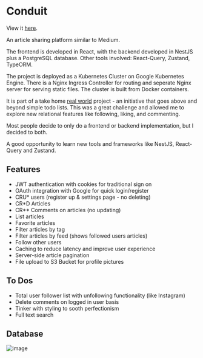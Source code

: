# Conduit

View it [here](http://conduits.ml/).

An article sharing platform similar to Medium.

The frontend is developed in React, with the backend developed in NestJS plus a PostgreSQL database. Other tools involved: React-Query, Zustand, TypeORM.

The project is deployed as a Kubernetes Cluster on Google Kubernetes Engine. There is a Nginx Ingress Controller for routing and seperate Nginx server for serving static files. The cluster is built from Docker containers.

It is part of a take home [real world](https://realworld-docs.netlify.app/docs/intro) project - an initiative that goes above and beyond simple todo lists. This was a great challenge and allowed me to explore new relational features like following, liking, and commenting.

Most people decide to only do a frontend or backend implementation, but I decided to both. 

A good opportunity to learn new tools and frameworks like NestJS, React-Query and Zustand.  

## Features
- JWT authentication with cookies for traditional sign on
- OAuth integration with Google for quick login/register
- CRU\* users (register up & settings page - no deleting)
- CR\*D Articles
- CR\*\* Comments on articles (no updating)
- List articles
- Favorite articles
- Filter articles by tag
- Filter articles by feed (shows followed users articles)
- Follow other users
- Caching to reduce latency and improve user experience
- Server-side article pagination
- File upload to S3 Bucket for profile pictures

## To Dos

- Total user follower list with unfollowing functionality (like Instagram)
- Delete comments on logged in user basis
- Tinker with styling to sooth perfectionism
- Full text search

## Database

![image](https://user-images.githubusercontent.com/50192239/202843975-2820871c-35af-4afb-be7b-f94c2419c648.png)

